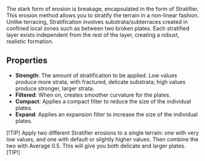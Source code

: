 The stark form of erosion is breakage, encapsulated in the form of Stratifier. This erosion method allows you to stratify the terrain in a non-linear fashion. Unlike terracing, Stratification involves substrata/subterraces created in confined local zones such as between two broken plates. Each stratified layer exists independent from the rest of the layer, creating a robust, realistic formation.

## Properties

- **Strength**: The amount of stratification to be applied. Low values produce more strata, with fractured, delicate substrata; high values produce stronger, larger strata.
- **Filtered**: When on, creates smoother curvature for the plates.
- **Compact**: Applies a compact filter to reduce the size of the individual plates.
- **Expand**: Applies an expansion filter to increase the size of the individual plates.

[!TIP]
Apply two different Stratifier erosions to a single terrain: one with very low values, and one with default or slightly higher values. Then combine the two with Average 0.5. This will give you both delicate and larger plates.
[TIP!]
